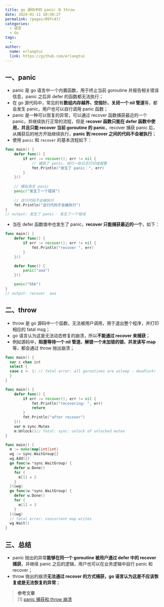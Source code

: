 ```yaml
---
title: go 源码中的 panic 与 throw
date: 2024-01-11 10:58:27
permalink: /pages/09fc47/
categories:
  - 语言
  - Go
tags:
  - 
author: 
  name: erlangtui
  link: https://github.com/erlangtui
---
```


## 一、panic
* panic 是 go 语言中一个内置函数，用于终止当前 goroutine 并报告相关错误信息，panic 之后非 defer 的函数都无法执行；
* 在 go 源代码中，常见的有**数组内存越界、空指针、关闭一个 nil 管道**等，都会发生 panic，用户也可以自行调用 panic 函数；
* panic 是一种可以恢复的异常，可以通过 recover 函数捕获最近的一个 panic，并继续执行正常的流程，但是 r**ecover 函数只能在 defer 函数中使用，并且只能 recover 当前 goroutine 的 panic**，recover 捕获 panic 后，从捕获后的地方开始继续执行，**panic 到 recover 之间的代码不会被执行**；
* 使用 `panic` 和 `recover` 的基本流程如下：

```go
func main() {
    defer func() {
        if err := recover(); err != nil {
            // 捕获了 panic，进行一些日志打印或报警
            fmt.Println("发生了 panic：", err)
        }
    }()
    
    // 模拟发生 panic
    panic("发生了一个错误")
    
    // 这行代码不会被执行
    fmt.Println("这行代码不会被执行")
}
// output: 发生了 panic： 发生了一个错误
```

* 当在 defer 函数值中也发生了 panic，**recover 只能捕获最近的一个**，如下：
```go
func main() {
	defer func() {
		if err := recover(); err != nil {
			fmt.Println("recover ", err)
		}
	}()

	defer func() {
		panic("aaa")
	}()

	panic("bbb")
}
// output: recover  aaa
```

## 二、throw
* throw 是 go 源码中一个函数，无法被用户调用，用于退出整个程序，并打印相应的 fatal msg；
* go 语言认为这是无法动态修复的崩溃，所以**不能通过 recover 来捕获**；
* 例如源码中，**阻塞等待一个 nil 管道、解锁一个未加锁的锁、并发读写 map** 等，都会通过 throw 抛出崩溃；

```go
func main() {
  var c chan int
  select {
  case c <- 1: // fatal error: all goroutines are asleep - deadlock!
  }
}
```
```go
func main() {
	defer func() {
		if err := recover(); err != nil {
			fmt.Println("recovering: ", err)
			return
		}
		fmt.Println("after recover")
	}()
	var m sync.Mutex
	m.Unlock()// fatal: sync: unlock of unlocked mutex
}
```
```go
func main() {
  m := make(map[int]int)
  wg := sync.WaitGroup{}
  wg.Add(2)
  go func(w *sync.WaitGroup) {
    defer w.Done()
    for {
      m[1] = 2
    }
  }(&wg)
  go func(w *sync.WaitGroup) {
    defer w.Done()
    for {
      m[1] = 3
    }
  }(&wg)
  // fatal error: concurrent map writes
  wg.Wait()
}
```
## 三、总结
* panic 抛出的异常**能够在同一个 goroutine 被用户通过 defer 中的 recover 捕获**，并继续 panic 之后的逻辑，用户也可以在业务逻辑中自行 panic 和 recover；
* throw 抛出的崩溃**无法通过 recover 的方式捕获，go 语言认为这是不应该恢复或是无法恢复的异常**；

> **参考文章**<br>
> [1] [panic 捕获和 throw 崩溃](https://www.cnblogs.com/luyucheng/p/13994035.html)<br>
